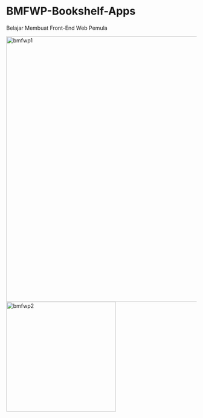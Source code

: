 # BMFWP-Bookshelf-Apps
Belajar Membuat Front-End Web Pemula

<img width="701" alt="bmfwp1" src="https://user-images.githubusercontent.com/71582007/147627361-b3827cea-1925-49f6-a60e-84659126304d.PNG">
<img width="290" alt="bmfwp2" src="https://user-images.githubusercontent.com/71582007/147627364-dc63aefd-be89-47ca-a9de-7e6a85fea348.PNG">
